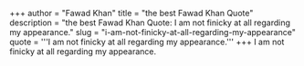+++
author = "Fawad Khan"
title = "the best Fawad Khan Quote"
description = "the best Fawad Khan Quote: I am not finicky at all regarding my appearance."
slug = "i-am-not-finicky-at-all-regarding-my-appearance"
quote = '''I am not finicky at all regarding my appearance.'''
+++
I am not finicky at all regarding my appearance.
